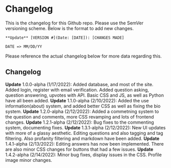 # Changelog
This is the changelog for this Github repo. Please use the SemVer versioning scheme. Below is the format to add new changes.

`**Update** [VERSION #](Date: [DATE]): [CHANGES MADE]`

`DATE => MM/DD/YY`

Please reference the actual changelog below for more data regarding this.

## Changelog
**Update** 1.0.0-alpha (1/17/2022): Added database, and most of the site. Added login, register with email verification. Added question asking, question answering, upvotes with API. Basic CSS and JS, as well as Python have all been added.
**Update** 1.1.0-alpha (2/10/2022): Added the use information(about)
 system, and added better CSS as well as fixing the bio system.
**Update** 1.2.0-alpha (2/12/2022): Added a commetning system to the question and comments, more CSS revamping and lots of frontend changes.
**Update** 1.2.1-alpha (2/12/2022): Bug fixes to the commenting system, documenting fixes.
**Update** 1.3.1-alpha (2/12/2022): New UI updates with more of a glassy aesthetic. Editing questions and also tagging and tag filtering. Also profanity filtering and markdown have been added.
**Update** 1.4.1-alpha (2/13/2022): Editing answers has now been implemented. There are also minor CSS changes for buttons that had a few issues.
**Update** 1.4.2-alpha (2/14/2022): Minor bug fixes, display issues in the CSS. Profile image minor changes.